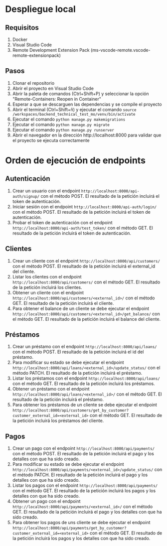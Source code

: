# Despliegue local
## Requisitos
1. Docker
2. Visual Studio Code
2. Remote Development Extension Pack (ms-vscode-remote.vscode-remote-extensionpack)
## Pasos
1. Clonar el repositorio
2. Abrir el proyecto en Visual Studio Code
3. Abrir la paleta de comandos (Ctrl+Shift+P) y seleccionar la opción "Remote-Containers: Reopen in Container"
4. Esperar a que se descarguen las dependencias y se compile el proyecto
5. Abrir el terminal (Ctrl+Shift+ñ) y ejecutar el comando `source /workspaces/backend_technical_test_mo/venv/bin/activate`
6. Ejecutar el comando `python manage.py makemigrations`
7. Ejecutar el comando `python manage.py migrate`
8. Ejecutar el comando `python manage.py runserver`
9. Abrir el navegador en la dirección http://localhost:8000 para validar que el proyecto se ejecuta correctamente
# Orden de ejecución de endpoints
## Autenticación
1. Crear un usuario con el endpoint `http://localhost:8000/api-auth/signup/` con el método POST. El resultado de la petición incluirá el token de autenticación.
2. Iniciar sesión con el endpoint `http://localhost:8000/api-auth/login/` con el método POST. El resultado de la petición incluirá el token de autenticación.
3. Probar el token de autenticación con el endpoint `http://localhost:8000/api-auth/test_token/` con el método GET. El resultado de la petición incluirá el token de autenticación.
## Clientes
1. Crear un cliente con el endpoint `http://localhost:8000/api/customers/` con el método POST. El resultado de la petición incluirá el external_id del cliente.
2. Listar los clientes con el endpoint `http://localhost:8000/api/customers/` con el método GET. El resultado de la petición incluirá los clientes.
3. Obtener un cliente con el endpoint `http://localhost:8000/api/customers/<external_id>/` con el método GET. El resultado de la petición incluirá el cliente.
4. Para obtener el balance de un cliente se debe ejecutar el endpoint `http://localhost:8000/api/customers/<external_id>/get_balance/` con el método GET. El resultado de la petición incluirá el balance del cliente.
## Préstamos
1. Crear un préstamo con el endpoint `http://localhost:8000/api/loans/` con el método POST. El resultado de la petición incluirá el id del préstamo.
2. Para modificar su estado se debe ejecutar el endpoint `http://localhost:8000/api/loans/<external_id>/update_status/` con el método PATCH. El resultado de la petición incluirá el préstamo.
3. Listar los préstamos con el endpoint `http://localhost:8000/api/loans/` con el método GET. El resultado de la petición incluirá los préstamos.
4. Obtener un préstamo con el endpoint `http://localhost:8000/api/loans/<external_id>/` con el método GET. El resultado de la petición incluirá el préstamo.
5. Para obtener los préstamos de un cliente se debe ejecutar el endpoint `http://localhost:8000/api/customers/get_by_customer?customer_external_id=<external_id>` con el método GET. El resultado de la petición incluirá los préstamos del cliente.
## Pagos
1. Crear un pago con el endpoint `http://localhost:8000/api/payments/` con el método POST. El resultado de la petición incluirá el pago y los detalles con que ha sido creado.
2. Para modificar su estado se debe ejecutar el endpoint `http://localhost:8000/api/payments/<external_id>/update_status/` con el método PATCH. El resultado de la petición incluirá el pago y los detalles con que ha sido creado.
3. Listar los pagos con el endpoint `http://localhost:8000/api/payments/` con el método GET. El resultado de la petición incluirá los pagos y los detalles con que ha sido creado.
4. Obtener un pago con el endpoint `http://localhost:8000/api/payments/<external_id>/` con el método GET. El resultado de la petición incluirá el pago y los detalles con que ha sido creado.
5. Para obtener los pagos de uns cliente se debe ejecutar el endpoint `http://localhost:8000/api/payments/get_by_customer?customer_external_id=<external_id>` con el método GET. El resultado de la petición incluirá los pagos y los detalles con que ha sido creado.
